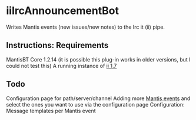 iiIrcAnnouncementBot
====================

Writes Mantis events (new issues/new notes) to the Irc it (ii) pipe.

## Instructions: Requirements

MantisBT Core 1.2.14 (it is possible this plug-in works in older versions, but I could not test this)
A running instance of [ii 1.7](http://tools.suckless.org/ii/)

## Todo

Configuration page for path/server/channel
Adding more [Mantis events](http://www.mantisbt.org/docs/master-1.2.x/en/developers.html#DEV.EVENTREF) and select the ones you want to use via the configuration page
Configuration: Message templates per Mantis event